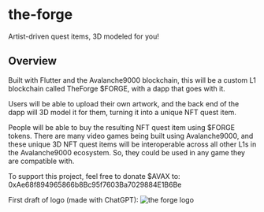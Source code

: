 # the-forge

Artist-driven quest items, 3D modeled for you!

## Overview

Built with Flutter and the Avalanche9000 blockchain, this will be a custom L1 blockchain called TheForge $FORGE, with a dapp that goes with it.

Users will be able to upload their own artwork, and the back end of the dapp will 3D model it for them, turning it into a unique NFT quest item.

People will be able to buy the resulting NFT quest item using $FORGE tokens. There are many video games being built using Avalanche9000, and these unique 3D NFT quest items will be interoperable across all other L1s in the Avalanche9000 ecosystem. So, they could be used in any game they are compatible with.

To support this project, feel free to donate $AVAX to: 0xAe68f894965866b8Bc95f7603Ba7029884E1B6Be

First draft of logo (made with ChatGPT):
![the forge logo](https://github.com/user-attachments/assets/467e69f7-abb3-40da-bd96-a654ddfb0420)
